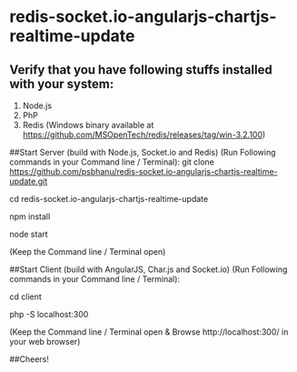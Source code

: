 # redis-socket.io-angularjs-chartjs-realtime-update
## Verify that you have  following stuffs installed with your system:
1. Node.js
2. PhP
3. Redis (Windows binary available at https://github.com/MSOpenTech/redis/releases/tag/win-3.2.100)

##Start Server (build with Node.js, Socket.io and Redis) (Run Following commands in your Command line / Terminal):
git clone https://github.com/psbhanu/redis-socket.io-angularjs-chartjs-realtime-update.git

cd redis-socket.io-angularjs-chartjs-realtime-update

npm install

node start

(Keep the Command line / Terminal open)

##Start Client (build with AngularJS, Char.js and Socket.io)  (Run Following commands in your Command line / Terminal):

cd client

php -S localhost:300

(Keep the Command line / Terminal open & Browse http://localhost:300/ in your web browser)


##Cheers!
